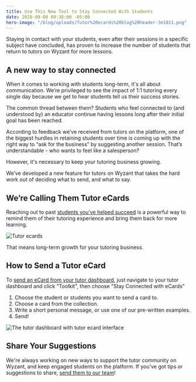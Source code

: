 ```yaml
---
title: Use This New Tool to Stay Connected With Students
date: 2020-09-08 09:38:00 -05:00
hero-image: "/blog/uploads/Tutor%20ecards%20blog%20header-3e1011.png"
---
```


Staying in contact with your students, even after their sessions in a specific subject have concluded, has proven to increase the number of students that return to tutors on Wyzant for more lessons.

## A new way to stay connected

When it comes to working with students long-term, it's all about communication. We’re privileged to see the impact of 1:1 tutoring every single day because we get to hear students tell us their success stories. 

The common thread between them? Students who feel connected to (and understood by) an educator continue having lessons long after their initial goal has been reached.

According to feedback we’ve received from tutors on the platform, one of the biggest hurdles in retaining students over time is coming up with the right way to “ask for the business” by suggesting another session. That’s understandable - who wants to feel like a salesperson?

However, it's necessary to keep your tutoring business growing.

We’ve developed a new feature for tutors on Wyzant that takes the hard work out of deciding what to send, and what to say.

## We’re Calling Them Tutor eCards

Reaching out to past [students you’ve helped succeed](https://www.wyzant.com/blog/tutor/first-session/) is a powerful way to remind them of their tutoring experience and bring them back for more learning.

![Tutor ecards](/blog/uploads/TuoreCards-72ca68.png)

That means long-term growth for your tutoring business.

## How to Send a Tutor eCard

To [send an eCard from your tutor dashboard](https://www.wyzant.com/tutor/ecards), just navigate to your tutor dashboard and click "Toolkit", then choose "Stay Connected with eCards"

1. Choose the student or students you want to send a card to.
2. Choose a card from the collection.
3. Write a short personal message, or use one of our pre-written examples.
4. Send!

![The tutor dashboard with tutor ecard interface](/blog/uploads/Tutor%20Ecards%20example-55eba8.png)

## Share Your Suggestions
We're always working on new ways to support the tutor community on Wyzant, and keep engaged students on the platform. If you've got tips or suggestions to share, [send them to our team](https://support.wyzant.com/hc/en-us/articles/115005841543)! 